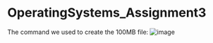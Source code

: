# OperatingSystems_Assignment3

The command we used to create the 100MB file:
![image](https://user-images.githubusercontent.com/77538019/207919582-825feffd-828a-4960-ae89-d75605c51397.png)
